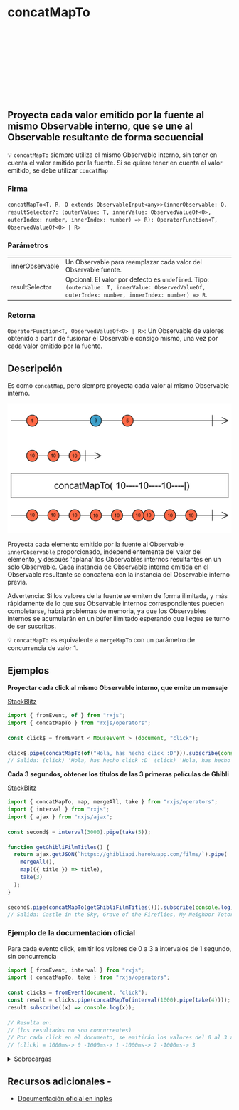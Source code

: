 <div class="page-heading">

# concatMapTo

<a target="_blank" href="https://github.com/ReactiveX/rxjs/blob/master/src/internal/operators/concatMapTo.ts">
<svg>
  <use xlink:href="/assets/icons/github.svg#github"></use>
</svg>
</a>
</div>

<h2 class="subtitle"> Proyecta cada valor emitido por la fuente al mismo Observable interno, que se une al Observable resultante de forma secuencial</h2>

💡 `concatMapTo` siempre utiliza el mismo Observable interno, sin tener en cuenta el valor emitido por la fuente. Si se quiere tener en cuenta el valor emitido, se debe utilizar `concatMap`

### Firma

`concatMapTo<T, R, O extends ObservableInput<any>>(innerObservable: O, resultSelector?: (outerValue: T, innerValue: ObservedValueOf<O>, outerIndex: number, innerIndex: number) => R): OperatorFunction<T, ObservedValueOf<O> | R>`

### Parámetros

<table>
<tr><td>innerObservable</td><td>Un Observable para reemplazar cada valor del Observable fuente.</td></tr>
<tr><td>resultSelector</td><td>Opcional. El valor por defecto es <code>undefined</code>.
Tipo: <code>(outerValue: T, innerValue: ObservedValueOf, outerIndex: number, innerIndex: number) => R</code>.</td></tr>
</table>

### Retorna

`OperatorFunction<T, ObservedValueOf<O> | R>`: Un Observable de valores obtenido a partir de fusionar el Observable consigo mismo, una vez por cada valor emitido por la fuente.

</details>

## Descripción

Es como `concatMap`, pero siempre proyecta cada valor al mismo Observable interno.

<img src="assets/images/marble-diagrams/transformation/concatMapTo.png" alt="Diagrama de canicas del operador concatMapTo">

Proyecta cada elemento emitido por la fuente al Observable `innerObservable` proporcionado, independientemente del valor del elemento, y después 'aplana' los Observables internos resultantes en un solo Observable. Cada instancia de Observable interno emitida en el Observable resultante se concatena con la instancia del Observable interno previa.

Advertencia: Si los valores de la fuente se emiten de forma ilimitada, y más rápidamente de lo que sus Observable internos correspondientes pueden completarse, habrá problemas de memoria, ya que los Observables internos se acumularán en un búfer ilimitado esperando que llegue se turno de ser suscritos.

💡 `concatMapTo` es equivalente a `mergeMapTo` con un parámetro de concurrencia de valor 1.

## Ejemplos

**Proyectar cada click al mismo Observable interno, que emite un mensaje**

<a target="_blank" href="https://stackblitz.com/edit/rxjs-concatmapto-1?file=index.ts">StackBlitz</a>

```javascript
import { fromEvent, of } from "rxjs";
import { concatMapTo } from "rxjs/operators";

const click$ = fromEvent < MouseEvent > (document, "click");

click$.pipe(concatMapTo(of("Hola, has hecho click :D"))).subscribe(console.log);
// Salida: (click) 'Hola, has hecho click :D' (click) 'Hola, has hecho click :D'...
```

**Cada 3 segundos, obtener los títulos de las 3 primeras películas de Ghibli**

<a target="_blank" href="https://stackblitz.com/edit/rxjs-concatmapto-2?file=index.ts">StackBlitz</a>

```javascript
import { concatMapTo, map, mergeAll, take } from "rxjs/operators";
import { interval } from "rxjs";
import { ajax } from "rxjs/ajax";

const second$ = interval(3000).pipe(take(5));

function getGhibliFilmTitles() {
  return ajax.getJSON(`https://ghibliapi.herokuapp.com/films/`).pipe(
    mergeAll(),
    map(({ title }) => title),
    take(3)
  );
}

second$.pipe(concatMapTo(getGhibliFilmTitles())).subscribe(console.log);
// Salida: Castle in the Sky, Grave of the Fireflies, My Neighbor Totoro
```

### Ejemplo de la documentación oficial

Para cada evento click, emitir los valores de 0 a 3 a intervalos de 1 segundo, sin concurrencia

```javascript
import { fromEvent, interval } from "rxjs";
import { concatMapTo, take } from "rxjs/operators";

const clicks = fromEvent(document, "click");
const result = clicks.pipe(concatMapTo(interval(1000).pipe(take(4))));
result.subscribe((x) => console.log(x));

// Resulta en:
// (los resultados no son concurrentes)
// Por cada click en el documento, se emitirán los valores del 0 al 3 a intervales de 1000ms
// (click) = 1000ms-> 0 -1000ms-> 1 -1000ms-> 2 -1000ms-> 3
```

<details>
<summary>Sobrecargas</summary>
<div class="overload-container">

<div class="overload-section">

### Firma

`concatMapTo(observable: O): OperatorFunction<T, ObservedValueOf<O>>`

### Parámetros

<table>
<tr><td>observable</td><td>Tipo:<code>O</code>.</td></tr>
</table>

### Retorna

`OperatorFunction<T, ObservedValueOf<O>>`

</div>

<div class="overload-section">

### Firma

`concatMapTo(observable: O, resultSelector: undefined): OperatorFunction<T, ObservedValueOf<O>>`

### Parámetros

<table>
<tr><td>observable</td><td>Tipo:<code>O</code>.</td></tr>
<tr><td>resultSelector</td><td>Tipo:<code>undefined</code>.</td></tr>
</table>

### Retorna

`OperatorFunction<T, ObservedValueOf<O>>`

</div>

<div class="overload-section">

### Firma

`concatMapTo(observable: O, resultSelector: (outerValue: T, innerValue: ObservedValueOf<O>, outerIndex: number, innerIndex: number) => R): OperatorFunction<T, R>`

### Parámetros

<table>
<tr><td>observable</td><td>Tipo:<code>O</code>.</td></tr>
<tr><td>resultSelector</td><td>Tipo:<code>(outerValue: T, innerValue: ObservedValueOf, outerIndex: number, innerIndex: number) => R</code>.</td></tr>
</table>

### Retorna

`OperatorFunction<T, R>`

</div>

</div>
</details>

## Recursos adicionales -

- <a target="_blank" href="https://rxjs.dev/api/operators/concatMapTo">Documentación oficial en inglés</a>
